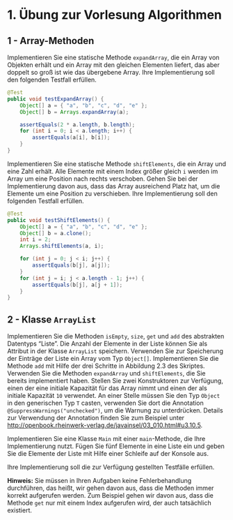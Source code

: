 # 1. Übung zur Vorlesung Algorithmen


## 1 - Array-Methoden

Implementieren Sie eine statische Methode `expandArray`, die ein Array von Objekten erhält und ein Array mit den gleichen Elementen liefert, das aber doppelt so groß ist wie das übergebene Array. Ihre Implementierung soll den folgenden Testfall erfüllen.

``` java
@Test
public void testExpandArray() {
    Object[] a = { "a", "b", "c", "d", "e" };
    Object[] b = Arrays.expandArray(a);

    assertEquals(2 * a.length, b.length);
    for (int i = 0; i < a.length; i++) {
        assertEquals(a[i], b[i]);
    }
}
```

Implementieren Sie eine statische Methode `shiftElements`, die ein Array und eine Zahl erhält. Alle Elemente mit einem Index größer gleich `i` werden im Array um eine Position nach rechts verschoben. Gehen Sie bei der Implementierung davon aus, dass das Array ausreichend Platz hat, um die Elemente um eine Position zu verschieben. Ihre Implementierung soll den folgenden Testfall erfüllen.

``` java
@Test
public void testShiftElements() {
    Object[] a = { "a", "b", "c", "d", "e" };
    Object[] b = a.clone();
    int i = 2;
    Arrays.shiftElements(a, i);

    for (int j = 0; j < i; j++) {
        assertEquals(b[j], a[j]);
    }
    for (int j = i; j < a.length - 1; j++) {
        assertEquals(b[j], a[j + 1]);
    }
}
```

## 2 - Klasse `ArrayList`

Implementieren Sie die Methoden `isEmpty`, `size`, `get` und `add` des abstrakten Datentyps “Liste”.
Die Anzahl der Elemente in der Liste können Sie als Attribut in der Klasse `ArrayList` speichern.
Verwenden Sie zur Speicherung der Einträge der Liste ein Array vom Typ `Object[]`.
Implementieren Sie die Methode `add` mit Hilfe der drei Schritte in Abbildung 2.3 des Skriptes.
Verwenden Sie die Methoden `expandArray` und `shiftElements`, die Sie bereits implementiert haben.
Stellen Sie zwei Konstruktoren zur Verfügung, einen der eine initiale Kapazität für das Array nimmt und einen der als initiale Kapazität `10` verwendet.
An einer Stelle müssen Sie den Typ `Object` in den generischen Typ `T` casten, verwenden Sie dort die Annotation `@SuppressWarnings("unchecked")`, um die Warnung zu unterdrücken.
Details zur Verwendung der Annotation finden Sie zum Beispiel unter <http://openbook.rheinwerk-verlag.de/javainsel/03_010.html#u3.10.5>.

Implementieren Sie eine Klasse `Main` mit einer `main`-Methode, die Ihre Implementierung nutzt.
Fügen Sie fünf Elemente in eine Liste ein und geben Sie die Elemente der Liste mit Hilfe einer Schleife auf der Konsole aus.

Ihre Implementierung soll die zur Verfügung gestellten Testfälle erfüllen.

**Hinweis:** Sie müssen in Ihren Aufgaben keine Fehlerbehandlung durchführen, das heißt, wir gehen davon aus, dass die Methoden immer korrekt aufgerufen werden.
Zum Beispiel gehen wir davon aus, dass die Methode `get` nur mit einem Index aufgerufen wird, der auch tatsächlich existiert.
